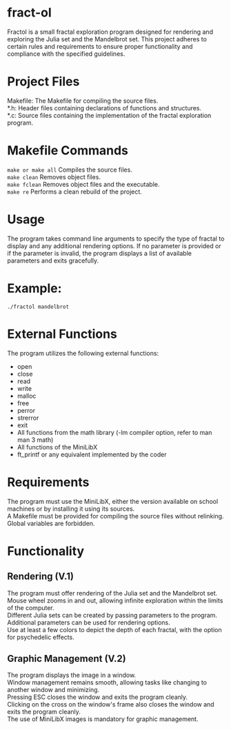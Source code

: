 # fract-ol
Fractol is a small fractal exploration program designed for rendering and exploring the Julia set and the Mandelbrot set. This project adheres to certain rules and requirements to ensure proper functionality and compliance with the specified guidelines.

# Project Files
Makefile: The Makefile for compiling the source files.  
*.h: Header files containing declarations of functions and structures.  
*.c: Source files containing the implementation of the fractal exploration program.  

# Makefile Commands
```make or make all``` Compiles the source files.  
```make clean``` Removes object files.  
```make fclean``` Removes object files and the executable.  
```make re``` Performs a clean rebuild of the project.  

# Usage
The program takes command line arguments to specify the type of fractal to display and any additional rendering options. If no parameter is provided or if the parameter is invalid, the program displays a list of available parameters and exits gracefully.

# Example:

```
./fractol mandelbrot
```
# External Functions
The program utilizes the following external functions:

- open
- close
- read
- write
- malloc
- free
- perror
- strerror
- exit
- All functions from the math library (-lm compiler option, refer to man man 3 math)
- All functions of the MiniLibX
- ft_printf or any equivalent implemented by the coder
  
# Requirements
The program must use the MiniLibX, either the version available on school machines or by installing it using its sources.  
A Makefile must be provided for compiling the source files without relinking.  
Global variables are forbidden.  

# Functionality

## Rendering (V.1)
The program must offer rendering of the Julia set and the Mandelbrot set.  
Mouse wheel zooms in and out, allowing infinite exploration within the limits of the computer.  
Different Julia sets can be created by passing parameters to the program.  
Additional parameters can be used for rendering options.  
Use at least a few colors to depict the depth of each fractal, with the option for psychedelic effects.  
## Graphic Management (V.2)
The program displays the image in a window.  
Window management remains smooth, allowing tasks like changing to another window and minimizing.  
Pressing ESC closes the window and exits the program cleanly.  
Clicking on the cross on the window's frame also closes the window and exits the program cleanly.  
The use of MiniLibX images is mandatory for graphic management.  

